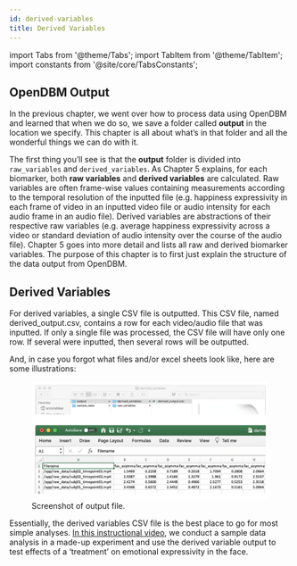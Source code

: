 ```yaml
---
id: derived-variables
title: Derived Variables
---
```


import Tabs from '@theme/Tabs'; import TabItem from '@theme/TabItem'; import constants from '@site/core/TabsConstants';

## OpenDBM Output

In the previous chapter, we went over how to process data using OpenDBM and learned that when we do so, we save a folder called **output** in the location we specify. This chapter is all about what’s in that folder and all the wonderful things we can do with it. 

The first thing you’ll see is that the **output** folder is divided into `raw_variables` and `derived_variables`. As Chapter 5 explains, for each biomarker, both **raw variables** and **derived variables** are calculated. Raw variables are often frame-wise values containing measurements according to the temporal resolution of the inputted file (e.g. happiness expressivity in each frame of video in an inputted video file or audio intensity for each audio frame in an audio file). Derived variables are abstractions of their respective raw variables (e.g. average happiness expressivity across a video or standard deviation of audio intensity over the course of the audio file). Chapter 5  goes into more detail and lists all raw and derived biomarker variables. The purpose of this chapter is to first just explain the structure of the data output from OpenDBM.

## Derived Variables

For derived variables, a single CSV file is outputted. This CSV file, named derived_output.csv, contains a row for each video/audio file that was inputted. If only a single file was processed, the CSV file will have only one row. If several were inputted, then several rows will be outputted.

And, in case you forgot what files and/or excel sheets look like, here are some illustrations:
<figure>
  <img src="/docs/assets/derived_var_1.png" width="1000" alt="Screenshot of output file" />
  <figcaption>Screenshot of output file.</figcaption>
</figure>

Essentially, the derived variables CSV file is the best place to go for most simple analyses. [In this instructional video](https://www.youtube.com/watch?v=QQY_QA1Y5BM), we conduct a sample data analysis in a made-up experiment and use the derived variable output to test effects of a ‘treatment’ on emotional expressivity in the face.